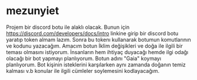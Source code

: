 # mezunyiet
Projem bir discord botu ile alaklı olacak. Bunun için https://discord.com/developers/docs/intro linkine girip bir discord botu yaratıp token almam lazım.
Sonra bu tokenı kullanarak botumun komutlarının ve kodunu yazacağım.
Amacım botun İklim değişikleri ve doğa ile ilgili bir teması olmasını istiyorum.
İnsanların hem ihtiyaç duyacağı hemde ilgi odağı olacağı bir bot yapmayı planlıyorum.
Botun adını "Gaia" koymayı planlıyorum.
Bot kişinin isteklerini karşılarken aynı zamanda doğanın temiz kalması v.b konular ile ilgili cümleler soylemesini kodlayacağım.
